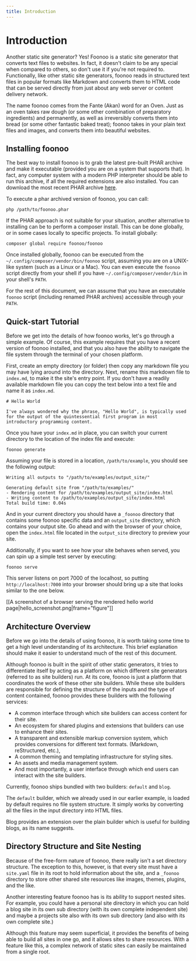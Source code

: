 ```yaml
---
title: Introduction
---
```

# Introduction
Another static site generator? Yes! Foonoo is a static site generator that converts text files to websites. In fact, it doesn't claim to be any special when compared to others, so don't use it if you're not required to. Functionally, like other static site generators, foonoo reads in structured text files in popular formats like Markdown and converts them to HTML code that can be served directly from just about any web server or content delivery network.

The name foonoo comes from the Fante (Akan) word for an Oven. Just as an oven takes raw dough (or some other combination of preparatory ingredients) and permanently, as well as irreversibly converts them into bread (or some other fantastic baked treat); foonoo takes in your plain text files and images, and converts them into beautiful websites.

## Installing foonoo
The best way to install foonoo is to grab the latest pre-built PHAR archive and make it executable (provided you are on a system that supports that). In fact, any computer system with a modern PHP interpreter should be able to run this archive, if all the required extensions are also installed. You can download the most recent PHAR archive [here](https://github.com/foonoo/foonoo/releases).

To execute a phar archived version of foonoo, you can call:

	php /path/to/foonoo.phar

If the PHAR approach is not suitable for your situation, another alternative to installing can be to perform a composer install. This can be done globally, or in some cases locally to specific projects. To install globally:

	composer global require foonoo/foonoo

Once installed globally, foonoo can be executed from the `~/.config/composer/vendor/bin/foonoo` script, assuming you are on a UNIX-like system (such as a Linux or a Mac). You can even execute the `foonoo` script directly from your shell if you have `~/.config/composer/vendor/bin` in your shell's `PATH`.

For the rest of this document, we can assume that you have an executable `foonoo` script (including renamed PHAR archives) accessible through your `PATH`.


## Quick-start Tutorial
Before we get into the details of how foonoo works, let's go through a simple example. Of course, this example requires that you have a recent version of foonoo installed, and that you also have the ability to navigate the file system through the terminal of your chosen platform. 

First, create an empty directory (or folder) then copy any markdown file you may have lying around into the directory. Next, rename this markdown file to `index.md`, to make it the site's entry point. If you don't have a readily available markdown file you can copy the text below into a text file and name it as `index.md`.

````
# Hello World

I've always wondered why the phrase, "Hello World", is typically used for the output of the quintessential first program in most introductory programming content. 
````  

Once you have your `index.md` in place, you can switch your current directory to the location of the index file and execute:

	foonoo generate

Assuming your file is stored in a location, `/path/to/example`, you should see the following output:

	Writing all outputs to "/path/to/examples/output_site/"
	
	Generating default site from "/path/to/examples/"
	- Rendering content for /path/to/examples/output_site/index.html 
	- Writing content to /path/to/examples/output_site/index.html 
	Total build time: 0.04s

And in your current directory you should have a `_foonoo` directory that contains some foonoo specific data and an `output_site` directory, which contains your output site. Go ahead and with the browser of your choice, open the `index.html` file located in the `output_site` directory to preview your site. 

Additionally, if you want to see how your site behaves when served, you can spin up a simple test server by executing:

	foonoo serve

This server listens on port 7000 of the localhost, so putting `http://localhost:7000` into your browser should bring up a site that looks similar to the one below.

[[A screenshot of a browser serving the rendered hello world page|hello_screenshot.png|frame="figure"]]



## Architecture Overview

Before we go into the details of using foonoo, it is worth taking some time to get a high level understanding of its architecture. This brief explanation should make it easier to understand much of the rest of this document.

Although foonoo is built in the spirit of other static generators, it tries to differentiate itself by acting as a platform on which different site generators (referred to as site builders) run. At its core, foonoo is just a platform that coordinates the work of these other site builders. While these site builders are responsible for defining the structure of the inputs and the type of content contained, foonoo provides these builders with the following services:

   - A common interface through which site builders can access content for their site. 
   - An ecosystem for shared plugins and extensions that builders can use to enhance their sites.
   - A transparent and extensible markup conversion system, which provides conversions for different text formats. (Markdown, reStructured, etc.), 
   - A common theming and templating infrastructure for styling sites. 
   - An assets and media management system. 
   - And most importantly, a user interface through which end users can interact with the site builders. 

Currently, foonoo ships bundled with two builders: `default` and `blog`.

The `default` builder, which we already used in our earlier example, is loaded by default requires no file system structure. It simply works by converting all the files in the input directory into HTML files.

Blog provides an extension over the plain builder which is useful for building blogs, as its name suggests.

## Directory Structure and Site Nesting
Because of the free-form nature of foonoo, there really isn't a set directory structure. The exception to this, however, is that every site must have a `site.yaml` file in its root to hold information about the site, and a `_foonoo` directory to store other shared site resources like images, themes, plugins, and the like.

Another interesting feature foonoo has is its ability to support nested sites. For example, you could have a personal site directory in which you can hold a blog site in its own sub directory (with its own complete independent site) and maybe a projects site also with its own sub directory (and also with its own complete site.)

Although this feature may seem superficial, it provides the benefits of being able to build all sites in one go, and it allows sites to share resources. With a feature like this, a complex network of static sites can easily be maintained from a single root.